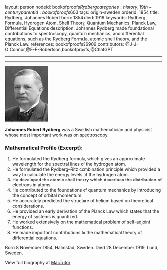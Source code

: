 layout: person
nodeid: bookofproofs$Rydberg
categories: history,19th-century
parentid: bookofproofs$603
tags: origin-sweden
orderid: 1854
title: Rydberg, Johannes Robert
born: 1854
died: 1919
keywords: Rydberg, Formula, Hydrogen Atom, Shell Theory, Quantum Mechanics, Planck Law, Differential Equations
description: Johannes Rydberg made foundational contributions to spectroscopy, quantum mechanics, and differential equations, such as the Rydberg Formula, atomic shell theory, and the Planck Law.
references: bookofproofs$6909
contributors: @J-J-O'Connor,@E-F-Robertson,bookofproofs,@ChatGPT

---



---

![Rydberg.jpg](https://github.com/bookofproofs/bookofproofs.github.io/blob/main/_sources/_assets/images/portraits/Rydberg.jpg?raw=true)

**Johannes Robert Rydberg** was a Swedish mathematician and physicist whose most important work was on spectroscopy.

### Mathematical Profile (Excerpt):
1. He formulated the Rydberg formula, which gives an approximate wavelength for the spectral lines of the hydrogen atom.
2. He formulated the Rydberg–Ritz combination principle which provided a way to calculate the energy levels of the hydrogen atom.
3. He developed the atomic shell theory which describes the distribution of electrons in atoms.
4. He contributed to the foundations of quantum mechanics by introducing the concept of orbital momentum.
5. He accurately predicted the structure of helium based on theoretical considerations.
6. He provided an early derivation of the Planck Law which states that the energy of systems is quantized.
7. He worked extensively on the mathematical problem of self-adjoint functions.
8. He made important contributions to the mathematical theory of differential equations.

Born 8 November 1854, Halmstad, Sweden. Died 28 December 1919, Lund, Sweden.

View full biography at [MacTutor](https://mathshistory.st-andrews.ac.uk/Biographies/Rydberg/)
